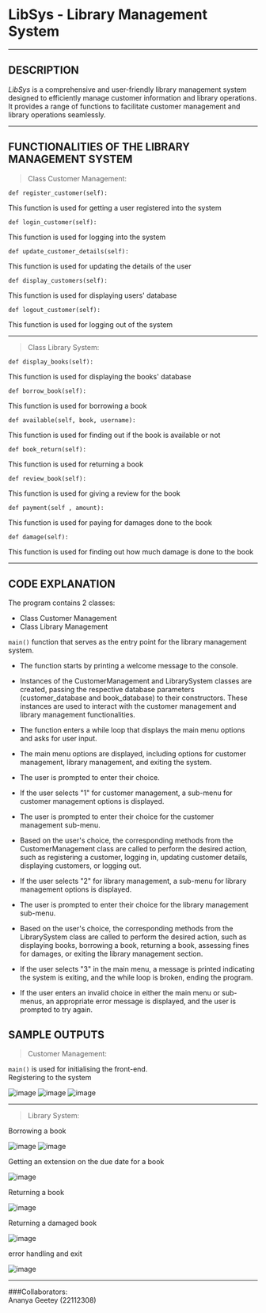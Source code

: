 # LibSys - Library Management System
---
## DESCRIPTION

_LibSys_ is a comprehensive and user-friendly library management system designed to efficiently manage customer information and library operations. It provides a range of functions to facilitate customer management and library operations seamlessly.

---
## FUNCTIONALITIES OF THE LIBRARY MANAGEMENT SYSTEM

>Class Customer Management: <br>

`def register_customer(self):` 

This function is used for getting a user registered into the system <br>

`def login_customer(self):` 

This function is used for logging into the system <br>

`def update_customer_details(self):`

This function is used for updating the details of the user  <br>

`def display_customers(self):`

This function is used for displaying users' database  <br>

`def logout_customer(self):`

This function is used for logging out of the system  <br>

---
>Class Library System: <br>

`def display_books(self):`

This function is used for displaying the books' database <br>

`def borrow_book(self):`

This function is used for borrowing a book <br>

`def available(self, book, username):`

This function is used for finding out if the book is available or not <br>

`def book_return(self):`

This function is used for returning a book <br>

`def review_book(self):`

This function is used for giving a review for the book <br>

`def payment(self , amount):`

This function is used for paying for damages done to the book <br>

`def damage(self):`

This function is used for finding out how much damage is done to the book <br>

---
## CODE EXPLANATION

The program contains 2 classes:

- Class Customer Management
- Class Library Management

`main()` function that serves as the entry point for the library management system.

- The function starts by printing a welcome message to the console.

- Instances of the CustomerManagement and LibrarySystem classes are created, passing the respective database parameters (customer_database and book_database) to their constructors. These instances are used to interact with the customer management and library management functionalities.

- The function enters a while loop that displays the main menu options and asks for user input.

- The main menu options are displayed, including options for customer management, library management, and exiting the system.

- The user is prompted to enter their choice.

- If the user selects "1" for customer management, a sub-menu for customer management options is displayed.

- The user is prompted to enter their choice for the customer management sub-menu.

- Based on the user's choice, the corresponding methods from the CustomerManagement class are called to perform the desired action, such as registering a customer, logging in, updating customer details, displaying customers, or logging out.

- If the user selects "2" for library management, a sub-menu for library management options is displayed.

- The user is prompted to enter their choice for the library management sub-menu.

- Based on the user's choice, the corresponding methods from the LibrarySystem class are called to perform the desired action, such as displaying books, borrowing a book, returning a book, assessing fines for damages, or exiting the library management section.

- If the user selects "3" in the main menu, a message is printed indicating the system is exiting, and the while loop is broken, ending the program.

- If the user enters an invalid choice in either the main menu or sub-menus, an appropriate error message is displayed, and the user is prompted to try again.


## SAMPLE OUTPUTS

> Customer Management: <br>

`main()` is used for initialising the front-end. <br>
Registering to the system

![image](https://github.com/Ananya22112308/Library_System/assets/118894662/e8a87767-238c-466b-b092-b86da41be028)
![image](https://github.com/Ananya22112308/Library_System/assets/118894662/d4512465-7323-4b4f-9e7b-9287cd91689b)
![image](https://github.com/Ananya22112308/Library_System/assets/118894662/0313f215-4af5-4116-a9fb-f03d846cb369)

---
> Library System: <br>

Borrowing a book

![image](https://github.com/Ananya22112308/Library_System/assets/118894662/60cca3d5-bfa3-4736-8c9b-88f9e50475be)
![image](https://github.com/Ananya22112308/Library_System/assets/118894662/4034e834-67c6-48d8-99b4-f9069dd746b2)

Getting an extension on the due date for a book

![image](https://github.com/Ananya22112308/Library_System/assets/118894662/d850e909-d22b-4679-9fc0-eda5e1488513)

Returning a book

![image](https://github.com/Ananya22112308/Library_System/assets/118894662/5332d223-6d83-48f9-baa2-0afee72aa36e)

Returning a damaged book

![image](https://github.com/Ananya22112308/Library_System/assets/118894662/331d1917-56d7-4696-a17e-91d48ff1895e)

error handling and exit

![image](https://github.com/Ananya22112308/Library_System/assets/118894662/9740877b-cd7f-43ed-a9da-d16426b2ca0b)

---
###Collaborators: <br>
Ananya Geetey (22112308)







